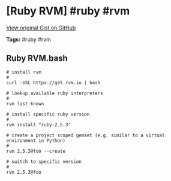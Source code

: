 # [Ruby RVM] #ruby #rvm

[View original Gist on GitHub](https://gist.github.com/Integralist/a6e36f6b32573242f0b21918a4c56a27)

**Tags:** #ruby #rvm

## Ruby RVM.bash

```shell
# install rvm
#
curl -sSL https://get.rvm.io | bash

# lookup available ruby interpreters 
#
rvm list known

# install specific ruby version
#
rvm install "ruby-2.5.3"

# create a project scoped gemset (e.g. similar to a virtual environment in Python)
#
rvm 2.5.3@foo --create

# switch to specific version
#
rvm 2.5.3@foo
```

